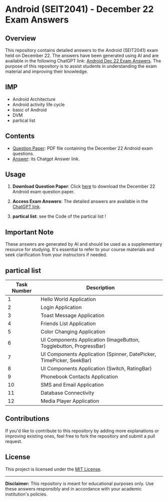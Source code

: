 # Android (SEIT2041) - December 22 Exam Answers

## Overview
This repository contains detailed answers to the Android (SEIT2041) exam held on December 22. The answers have been generated using AI and are available in the following ChatGPT link: [Android Dec 22 Exam Answers](https://chat.openai.com/share/be609c11-c67a-4ad1-b978-139663a34530). The purpose of this repository is to assist students in understanding the exam material and improving their knowledge.

## IMP
- Android Architecture
- Android activity life cycle
- basic of Android
- DVM 
- partical list 

## Contents
- [Question Paper](./SEIT2041_AY-DEC-22_SEM-3_REGULAR.pdf): PDF file containing the December 22 Android exam questions.
- [Answer](https://chat.openai.com/share/be609c11-c67a-4ad1-b978-139663a34530): its Chatgpt Answer link.

## Usage
1. **Download Question Paper**: Click [here](./SEIT2041_AY-DEC-22_SEM-3_REGULAR.pdf) to download the December 22 Android exam question paper.

2. **Access Exam Answers**: The detailed answers are available in the [ChatGPT link](https://chat.openai.com/share/be609c11-c67a-4ad1-b978-139663a34530).

3. **partical list**: see the Code of the partical list !

## Important Note
These answers are generated by AI and should be used as a supplementary resource for studying. It's essential to refer to your course materials and seek clarification from your instructors if needed.

## partical list

| Task Number | Description                                      |
|-------------|--------------------------------------------------|
| 1           | Hello World Application                          |
| 2           | Login Application                                |
| 3           | Toast Message Application                        |
| 4           | Friends List Application                         |
| 5           | Color Changing Application                       |
| 6           | UI Components Application (ImageButton, Togglebutton, ProgressBar)               |
| 7           | UI Components Application (Spinner, DatePicker, TimePicker, SeekBar)               |
| 8           | UI Components Application (Switch, RatingBar)               |
| 9           | Phonebook Contacts Application                   |
| 10          | SMS and Email Application                        |
| 11          | Database Connectivity                            |
| 12          | Media Player Application                          |


## Contributions
If you'd like to contribute to this repository by adding more explanations or improving existing ones, feel free to fork the repository and submit a pull request.

## License
This project is licensed under the [MIT License](./LICENSE).

---

**Disclaimer:** This repository is meant for educational purposes only. Use these answers responsibly and in accordance with your academic institution's policies.
